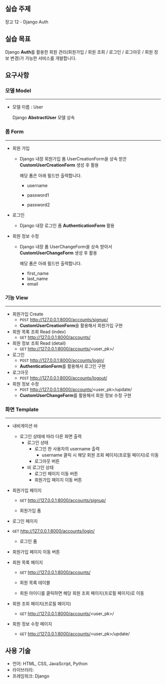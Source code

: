 ## 실습 주제

장고 12 - Django Auth



## 실습 목표

Django **Auth**를 활용한 회원 관리(회원가입 / 회원 조회 / 로그인 / 로그아웃 / 회원 정보 변경)가 가능한 서비스를 개발합니다.



## 요구사항

### 모델 Model

---

- 모델 이름 : User

  Django **AbstractUser** 모델 상속



### 폼 Form

---

- 회원 가입

  - Django 내장 회원가입 폼 UserCreationForm을 상속 받은 **CustomUserCreationForm** 생성 후 활용

    해당 폼은 아래 필드만 출력합니다.
  
    - username
  
    - password1
  
    - password2
  
- 로그인

  - Django 내장 로그인 폼 **AuthenticationForm** 활용

- 회원 정보 수정

  - Django 내장 폼 UserChangeForm을 상속 받아서 **CustomUserChangeForm** 생성 후 활용

    해당 폼은 아래 필드만 출력합니다.

    - first_name
    - last_name
    - email




### 기능 View

---

- 회원가입 Create
  - `POST` http://127.0.0.1:8000/accounts/signup/
  - **CustomUserCreationForm**을 활용해서 회원가입 구현
- 회원 목록 조회 Read (index)
  - `GET` http://127.0.0.1:8000/accounts/
- 회원 정보 조회 Read (detail)
  - `GET` http://127.0.0.1:8000/accounts/<user_pk>/
- 로그인
  - `POST` http://127.0.0.1:8000/accounts/login/
  - **AuthenticationForm**를 활용해서 로그인 구현
- 로그아웃
  - `POST` http://127.0.0.1:8000/accounts/logout/
- 회원 정보 수정
  - `POST` http://127.0.0.1:8000/accounts/<user_pk>/update/
  - **CustomUserChangeForm**를 활용해서 회원 정보 수정 구현



### 화면 Template

---

- 내비게이션 바

  - 로그인 상태에 따라 다른 화면 출력
    - 로그인 상태
      - 로그인 한 사용자의 username 출력
        - username 클릭 시 해당 회원 조회 페이지(프로필 페이지)로 이동
      - 로그아웃 버튼
    - 비 로그인 상태
      - 로그인 페이지 이동 버튼
      - 회원가입 페이지 이동 버튼
  
- 회원가입 페이지

  - `GET` http://127.0.0.1:8000/accounts/signup/

  - 회원가입 폼
- 로그인 페이지
- `GET` http://127.0.0.1:8000/accounts/login/
  - 로그인 폼
- 회원가입 페이지 이동 버튼


- 회원 목록 페이지

  - `GET` http://127.0.0.1:8000/accounts/

  - 회원 목록 테이블

  - 회원 아이디를 클릭하면 해당 회원 조회 페이지(프로필 페이지)로 이동


- 회원 조회 페이지(프로필 페이지)
  - `GET` http://127.0.0.1:8000/accounts/<user_pk>/
- 회원 정보 수정 페이지
  - `GET` http://127.0.0.1:8000/accounts/<user_pk>/update/



## 사용 기술

- 언어: HTML, CSS, JavaScript, Python
- 라이브러리: 
- 프레임워크: Django
